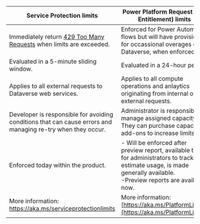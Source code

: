 |Service Protection limits |Power Platform Request (API Entitlement) limits|
|---------|---------|
|Immediately return [429 Too Many Requests](https://developer.mozilla.org/docs/Web/HTTP/Status/429) when limits are exceeded. | Enforced for Power Automate flows but will have provision for occassional overages on Dataverse, when enforced|
|Evaluated in a 5-minute sliding window.|Evaluated in a 24-hour period.|
|Applies to all external requests to Dataverse web services.|Applies to all compute operations and anlaytics originating from internal or external requests.|
|Developer is responsible for avoiding conditions that can cause errors and managing re-try when they occur.|Administrator is responsible to manage assigned capacity. They can purchase capacity add-ons to increase limits.|
|Enforced today within the product.|- Will be enforced after preview report, available today for administrators to track and estimate usage, is made generally available.<br />-Preview reports are available now.|
|More information: [https://aka.ms/serviceprotectionlimits ](https://aka.ms/serviceprotectionlimits )|More information: [https://aka.ms/PlatformLimits](https://aka.ms/PlatformLimits)|
